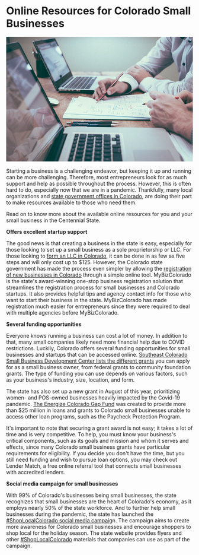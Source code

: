 # Online Resources for Colorado Small Businesses

![work_graphic](work_graphic.jpg)

Starting a business is a challenging endeavor, but keeping it up and running can be more challenging. Therefore, most entrepreneurs look for as much support and help as possible throughout the process. However, this is often hard to do, especially now that we are in a pandemic. Thankfully, many local organizations and [state government offices in Colorado](https://www.sba.gov/offices/district/co/denver), are doing their part to make resources available to those who need them. 

Read on to know more about the available online resources for you and your small business in the Centennial State. 

**Offers excellent startup support**

The good news is that creating a business in the state is easy, especially for those looking to set up a small business as a sole proprietorship or LLC. For those looking to [form an LLC in Colorado](https://www.zenbusiness.com/colorado-llc/)<u><span>,</span></u> it can be done in as few as five steps and will only cost up to $125. However, the Colorado state government has made the process even simpler by allowing the [registration of new businesses in Colorado](https://mybiz.colorado.gov/intro) through a simple online tool. MyBizColorado is the state's award-winning one-stop business registration solution that streamlines the registration process for small businesses and Colorado startups. It also provides helpful tips and agency contact info for those who want to start their business in the state. MyBizColorado has made registration much easier for entrepreneurs since they were required to deal with multiple agencies before MyBizColorado. 

**Several funding opportunities**

Everyone knows running a business can cost a lot of money. In addition to that, many small companies likely need more financial help due to COVID restrictions. Luckily, Colorado offers several funding opportunities for small businesses and startups that can be accessed online. [Southeast Colorado Small Business Development Center lists the different grants](https://southeastcosbdc.org/small-business-resources/sbdc-grant-and-funding-database/) you can apply for as a small business owner, from federal grants to community foundation grants. The type of funding you can use depends on various factors, such as your business's industry, size, location, and form. 

The state has also set up a new grant in August of this year, prioritizing women- and POS-owned businesses heavily impacted by the Covid-19 pandemic. [The Energize Colorado Gap Fund](https://www.reporterherald.com/2020/08/30/energize-colorado-gap-fund-to-offer-grants-and-loans-to-small-businesses-hurt-by-covid-19/) was created to provide more than $25 million in loans and grants to Colorado small businesses unable to access other loan programs, such as the Paycheck Protection Program. 

It's important to note that securing a grant award is not easy; it takes a lot of time and is very competitive. To help, you must know your business's critical components, such as its goals and mission and whom it serves and effects, since many Colorado small business grants have particular requirements for eligibility. If you decide you don't have the time, but you still need funding and wish to pursue loan options, you may check out Lender Match, a free online referral tool that connects small businesses with accredited lenders. 

**Social media campaign for small businesses** 

With 99% of Colorado's businesses being small businesses, the state recognizes that small businesses are the heart of Colorado's economy, as it employs nearly 50% of the state workforce. And to further help small businesses during the pandemic, the state has launched the [#ShopLocalColorado social media campaig](https://www.denverpost.com/2020/11/25/colorado-shop-local-campaign/)n. The campaign aims to create more awareness for Colorado small businesses and encourage shoppers to shop local for the holiday season. The state website provides flyers and other [#ShopLocalColorado](https://pfefferz.wixsite.com/website/home/hashtags/ShopLocalColorado) materials that companies can use as part of the campaign.